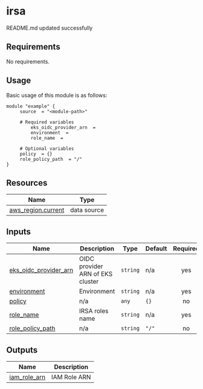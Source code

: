 # irsa

<!-- BEGINNING OF PRE-COMMIT-TERRAFORM DOCS HOOK -->
README.md updated successfully
<!-- END OF PRE-COMMIT-TERRAFORM DOCS HOOK -->

<!-- BEGIN_AUTOMATED_TF_DOCS_BLOCK -->
## Requirements

No requirements.
## Usage
Basic usage of this module is as follows:
```hcl
module "example" {
  	 source  = "<module-path>"
    
	 # Required variables
    	 eks_oidc_provider_arn  = 
    	 environment  = 
    	 role_name  = 
  
	 # Optional variables
  	 policy  = {}
  	 role_policy_path  = "/"
}
```
## Resources

| Name | Type |
|------|------|
| [aws_region.current](https://registry.terraform.io/providers/hashicorp/aws/latest/docs/data-sources/region) | data source |
## Inputs

| Name | Description | Type | Default | Required |
|------|-------------|------|---------|:--------:|
| <a name="input_eks_oidc_provider_arn"></a> [eks\_oidc\_provider\_arn](#input\_eks\_oidc\_provider\_arn) | OIDC provider ARN of EKS cluster | `string` | n/a | yes |
| <a name="input_environment"></a> [environment](#input\_environment) | Environment | `string` | n/a | yes |
| <a name="input_policy"></a> [policy](#input\_policy) | n/a | `any` | `{}` | no |
| <a name="input_role_name"></a> [role\_name](#input\_role\_name) | IRSA roles name | `string` | n/a | yes |
| <a name="input_role_policy_path"></a> [role\_policy\_path](#input\_role\_policy\_path) | n/a | `string` | `"/"` | no |
## Outputs

| Name | Description |
|------|-------------|
| <a name="output_iam_role_arn"></a> [iam\_role\_arn](#output\_iam\_role\_arn) | IAM Role ARN |
<!-- END_AUTOMATED_TF_DOCS_BLOCK -->
